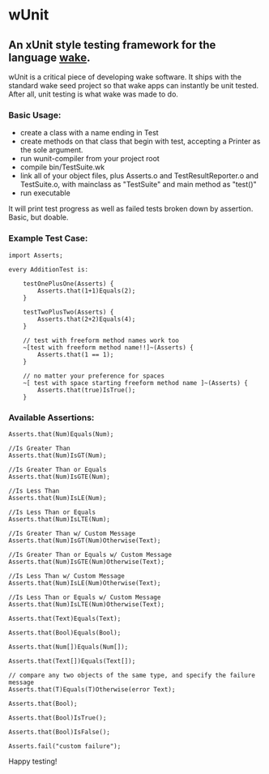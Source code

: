 wUnit
=====

An xUnit style testing framework for the language [wake](http://www.wakelang.com).
----------------------------------------------------------------------------------

wUnit is a critical piece of developing wake software. It ships with the
standard wake seed project so that wake apps can instantly be unit tested.
After all, unit testing is what wake was made to do.

### Basic Usage:

- create a class with a name ending in Test
- create methods on that class that begin with test, accepting a Printer as the sole argument.
- run wunit-compiler from your project root
- compile bin/TestSuite.wk
- link all of your object files, plus Asserts.o and TestResultReporter.o and TestSuite.o, with mainclass as "TestSuite" and main method as "test()"
- run executable

It will print test progress as well as failed tests broken down by assertion. Basic, but doable.


### Example Test Case:

    import Asserts;

    every AdditionTest is:

        testOnePlusOne(Asserts) {
            Asserts.that(1+1)Equals(2);
        }

        testTwoPlusTwo(Asserts) {
            Asserts.that(2+2)Equals(4);
        }

        // test with freeform method names work too
        ~[test with freeform method name!!]~(Asserts) {
            Asserts.that(1 == 1);
        }

        // no matter your preference for spaces
        ~[ test with space starting freeform method name ]~(Asserts) {
            Asserts.that(true)IsTrue();
        }


### Available Assertions:

    Asserts.that(Num)Equals(Num);
	
	//Is Greater Than
	Asserts.that(Num)IsGT(Num);
	
	//Is Greater Than or Equals
	Asserts.that(Num)IsGTE(Num);
	
	//Is Less Than
	Asserts.that(Num)IsLE(Num);

	//Is Less Than or Equals
	Asserts.that(Num)IsLTE(Num);
	
	//Is Greater Than w/ Custom Message
	Asserts.that(Num)IsGT(Num)Otherwise(Text);
	
	//Is Greater Than or Equals w/ Custom Message
	Asserts.that(Num)IsGTE(Num)Otherwise(Text);
	
	//Is Less Than w/ Custom Message
	Asserts.that(Num)IsLE(Num)Otherwise(Text);

	//Is Less Than or Equals w/ Custom Message
	Asserts.that(Num)IsLTE(Num)Otherwise(Text);
	
    Asserts.that(Text)Equals(Text);

    Asserts.that(Bool)Equals(Bool);
	
	Asserts.that(Num[])Equals(Num[]);
	
	Asserts.that(Text[])Equals(Text[]);

	// compare any two objects of the same type, and specify the failure message
	Asserts.that(T)Equals(T)Otherwise(error Text);

    Asserts.that(Bool);

    Asserts.that(Bool)IsTrue();

    Asserts.that(Bool)IsFalse();

    Asserts.fail("custom failure");


Happy testing!
